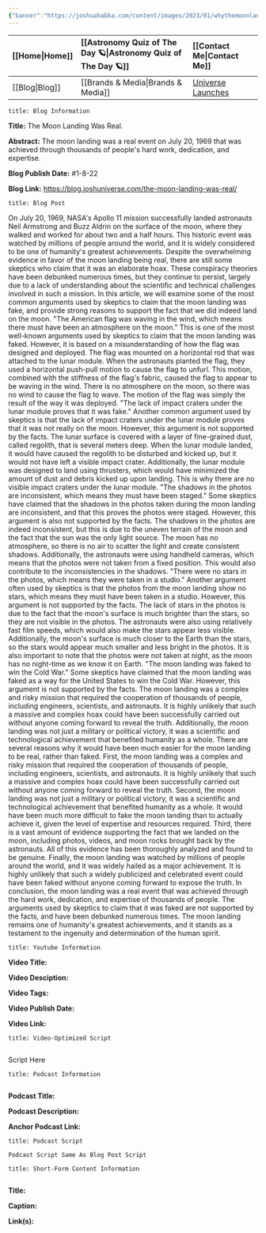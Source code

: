 ```yaml
---
{"banner":"https://joshuahabka.com/content/images/2023/01/whythemoonlandingwasreal.png","banner_x":0.5,"dg-publish":true,"permalink":"/blog/the-moon-landing-was-real/","dgPassFrontmatter":true,"noteIcon":"","created":"","updated":""}
---
```




<div class="transclusion internal-embed is-loaded"><div class="markdown-embed">



| [[Home\|Home]] | [[Astronomy Quiz of The Day 🪐\|Astronomy Quiz of The Day 🪐]] | [[Contact Me\|Contact Me]]                                |
|:-------- |:-------------------------------- |:--------------------------------------------- |
| [[Blog\|Blog]] | [[Brands & Media\|Brands & Media]]           | [Universe Launches](https://stardashusa.com/) |


</div></div>


```ad-info
title: Blog Information
```

**Title:** The Moon Landing Was Real.

**Abstract:** The moon landing was a real event on July 20, 1969 that was achieved through thousands of people's hard work, dedication, and expertise. 

**Blog Publish Date:** #1-8-22

**Blog Link:** https://blog.joshuniverse.com/the-moon-landing-was-real/

```ad-abstract
title: Blog Post
```

On July 20, 1969, NASA's Apollo 11 mission successfully landed astronauts Neil Armstrong and Buzz Aldrin on the surface of the moon, where they walked and worked for about two and a half hours. This historic event was watched by millions of people around the world, and it is widely considered to be one of humanity's greatest achievements.
Despite the overwhelming evidence in favor of the moon landing being real, there are still some skeptics who claim that it was an elaborate hoax. These conspiracy theories have been debunked numerous times, but they continue to persist, largely due to a lack of understanding about the scientific and technical challenges involved in such a mission.
In this article, we will examine some of the most common arguments used by skeptics to claim that the moon landing was fake, and provide strong reasons to support the fact that we did indeed land on the moon.
"The American flag was waving in the wind, which means there must have been an atmosphere on the moon."
This is one of the most well-known arguments used by skeptics to claim that the moon landing was faked. However, it is based on a misunderstanding of how the flag was designed and deployed.
The flag was mounted on a horizontal rod that was attached to the lunar module. When the astronauts planted the flag, they used a horizontal push-pull motion to cause the flag to unfurl. This motion, combined with the stiffness of the flag's fabric, caused the flag to appear to be waving in the wind.
There is no atmosphere on the moon, so there was no wind to cause the flag to wave. The motion of the flag was simply the result of the way it was deployed.
"The lack of impact craters under the lunar module proves that it was fake."
Another common argument used by skeptics is that the lack of impact craters under the lunar module proves that it was not really on the moon. However, this argument is not supported by the facts.
The lunar surface is covered with a layer of fine-grained dust, called regolith, that is several meters deep. When the lunar module landed, it would have caused the regolith to be disturbed and kicked up, but it would not have left a visible impact crater.
Additionally, the lunar module was designed to land using thrusters, which would have minimized the amount of dust and debris kicked up upon landing. This is why there are no visible impact craters under the lunar module.
"The shadows in the photos are inconsistent, which means they must have been staged."
Some skeptics have claimed that the shadows in the photos taken during the moon landing are inconsistent, and that this proves the photos were staged. However, this argument is also not supported by the facts.
The shadows in the photos are indeed inconsistent, but this is due to the uneven terrain of the moon and the fact that the sun was the only light source. The moon has no atmosphere, so there is no air to scatter the light and create consistent shadows.
Additionally, the astronauts were using handheld cameras, which means that the photos were not taken from a fixed position. This would also contribute to the inconsistencies in the shadows.
"There were no stars in the photos, which means they were taken in a studio."
Another argument often used by skeptics is that the photos from the moon landing show no stars, which means they must have been taken in a studio. However, this argument is not supported by the facts.
The lack of stars in the photos is due to the fact that the moon's surface is much brighter than the stars, so they are not visible in the photos. The astronauts were also using relatively fast film speeds, which would also make the stars appear less visible.
Additionally, the moon's surface is much closer to the Earth than the stars, so the stars would appear much smaller and less bright in the photos. It is also important to note that the photos were not taken at night, as the moon has no night-time as we know it on Earth.
"The moon landing was faked to win the Cold War."
Some skeptics have claimed that the moon landing was faked as a way for the United States to win the Cold War. However, this argument is not supported by the facts.
The moon landing was a complex and risky mission that required the cooperation of thousands of people, including engineers, scientists, and astronauts. It is highly unlikely that such a massive and complex hoax could have been successfully carried out without anyone coming forward to reveal the truth.
Additionally, the moon landing was not just a military or political victory, it was a scientific and technological achievement that benefited humanity as a whole.
There are several reasons why it would have been much easier for the moon landing to be real, rather than faked.
First, the moon landing was a complex and risky mission that required the cooperation of thousands of people, including engineers, scientists, and astronauts. It is highly unlikely that such a massive and complex hoax could have been successfully carried out without anyone coming forward to reveal the truth.
Second, the moon landing was not just a military or political victory, it was a scientific and technological achievement that benefited humanity as a whole. It would have been much more difficult to fake the moon landing than to actually achieve it, given the level of expertise and resources required.
Third, there is a vast amount of evidence supporting the fact that we landed on the moon, including photos, videos, and moon rocks brought back by the astronauts. All of this evidence has been thoroughly analyzed and found to be genuine.
Finally, the moon landing was watched by millions of people around the world, and it was widely hailed as a major achievement. It is highly unlikely that such a widely publicized and celebrated event could have been faked without anyone coming forward to expose the truth.
In conclusion, the moon landing was a real event that was achieved through the hard work, dedication, and expertise of thousands of people. The arguments used by skeptics to claim that it was faked are not supported by the facts, and have been debunked numerous times. The moon landing remains one of humanity's greatest achievements, and it stands as a testament to the ingenuity and determination of the human spirit.

```ad-info
title: Youtube Information
```

**Video Title:**

**Video Desciption:**

**Video Tags:**

**Video Publish Date:**

**Video Link:**

```ad-abstract
title: Video-Optimized Script


```

Script Here

```ad-info
title: Podcast Information


```

**Podcast Title:**

**Podcast Description:**

**Anchor Podcast Link:**

```ad-info
title: Podcast Script

Podcast Script Same As Blog Post Script

```


```ad-info
title: Short-Form Content Information


```

**Title:**

**Caption:**

**Link(s):**

